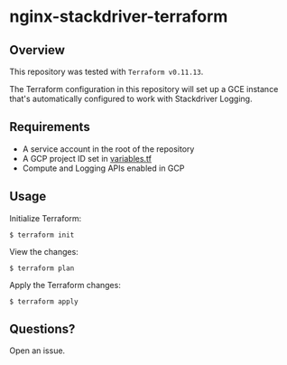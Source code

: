# nginx-stackdriver-terraform

## Overview

This repository was tested with `Terraform v0.11.13`.

The Terraform configuration in this repository will set up a GCE instance that's automatically configured to work with Stackdriver Logging.

## Requirements

* A service account in the root of the repository
* A GCP project ID set in [variables.tf](./variables.tf#L2)
* Compute and Logging APIs enabled in GCP

## Usage

Initialize Terraform:

```
$ terraform init
```

View the changes:

```
$ terraform plan
```

Apply the Terraform changes:

```
$ terraform apply
```

## Questions?

Open an issue.
